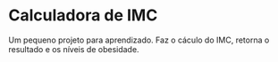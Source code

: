 
# Calculadora de IMC

Um pequeno projeto para aprendizado. Faz o cáculo do IMC, retorna o resultado e os níveis de obesidade.

